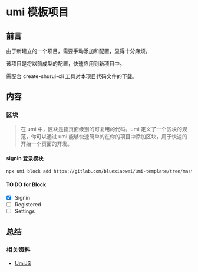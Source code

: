 # umi 模板项目

## 前言

由于新建立的一个项目，需要手动添加和配置，显得十分麻烦。

该项目是将以前成型的配置，快速应用到新项目中。

需配合 create-shurui-cli 工具对本项目代码文件的下载。

## 内容

### 区块

> 在 umi 中，区块是指页面级别的可复用的代码。umi 定义了一个区块的规范，你可以通过 umi 能够快速简单的在你的项目中添加区块，用于快速的开始一个页面的开发。

#### signin 登录模块

```bash
npx umi block add https://gitlab.com/bluexiaowei/umi-template/tree/master/block/signin
```

#### TO DO for Block

- [x] Signin
- [ ] Registered
- [ ] Settings

## 总结

### 相关资料

- [UmiJS](https://umijs.org)
